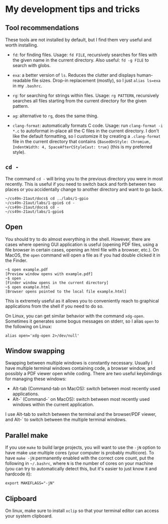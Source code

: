 # My development tips and tricks

## Tool recommendations

These tools are not installed by default, but I find them very useful and worth
installing.

* `fd`: for finding files. Usage: `fd FILE`, recursively searches for files
  with the given name in the current directory. Also useful: `fd -g FILE` to
  search with globs.

* `exa`: a better version of `ls`. Reduces the clutter and displays
  human-readable file sizes. Drop-in replacement (mostly), so I just
  `alias ls=exa` in my `.bashrc`.

* `rg`: for searching for strings within files. Usage: `rg PATTERN`,
  recursively searches all files starting from the current directory for the
  given pattern.

* `ag`: alternative to `rg`, does the same thing.

* `clang-format`: automatically formats C code. Usage: run `clang-format -i
  *.c` to autoformat in-place all the C files in the current directory. I don't
  like the default formatting, so I customize it by creating a `.clang-format` file
  in the current directory that contains `{BasedOnStyle: Chromium, IndentWidth:
  4, SpaceAfterCStyleCast: true}` (this is my preferred style).

## `cd -`

The command `cd -` will bring you to the previous directory you were in most
recently. This is useful if you need to switch back and forth between two
places or you accidentally change to another directory and want to go back.

```
~/cs49n-21aut/docs$ cd ../labs/1-gpio
~/cs49n-21aut/labs/1-gpio$ cd -
~/cs49n-21aut/docs$ cd -
~/cs49n-21aut/labs/1-gpio$
```

## Open

You should try to do almost everything in the shell. However, there are cases
where opening GUI application is useful (opening PDF files, using a file
browser in certain cases, opening an html file with a browser, etc.). On MacOS,
the `open` command will open a file as if you had double clicked it in the
Finder.

```
~$ open example.pdf
[Preview window opens with example.pdf]
~$ open .
[Finder window opens in the current directory]
~$ open example.html
[Browser opens pointed to the local file example.html]
```

This is extremely useful as it allows you to conveniently reach to graphical
applications from the shell if you need to do so.

On Linux, you can get similar behavior with the command
`xdg-open`. Sometimes it generates some bogus messages on
stderr, so I alias `open` to the following on Linux:

```
alias open='xdg-open 2>/dev/null'
```

## Window swapping

Swapping between multiple windows is constantly necessary. Usually I have
multiple terminal windows containing code, a browser window, and possibly a PDF
viewer open while coding. There are two useful keybindings for managing these
windows:

* Alt-tab (Command-tab on MacOS): switch between most recently used
  applications.
* Alt-\` (Command-\` on MacOS): switch between most recently used windows
  within the current application.

I use Alt-tab to switch between the terminal and the browser/PDF viewer, and
Alt-\` to switch between the multiple terminal windows.

## Parallel make

If you use `make` to build large projects, you will want to use the `-jN`
option to have make use multiple cores (your computer is probably multicore).
To have `make -jN` permanently enabled with the correct core count, put the
following in `~/.bashrc`, where `N` is the number of cores on your machine (you
can try to automatically detect this, but it's easier to just know it and
hardcode it):

```
export MAKEFLAGS="-jN"
```

## Clipboard

On linux, make sure to install `xclip` so that your terminal editor can access
your system clipboard.

